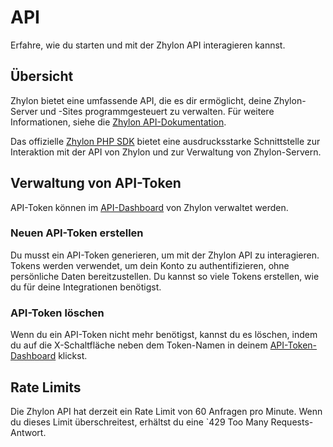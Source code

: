# API

Erfahre, wie du starten und mit der Zhylon API interagieren kannst.

## Übersicht

Zhylon bietet eine umfassende API, die es dir ermöglicht, deine Zhylon-Server und -Sites programmgesteuert zu verwalten.
Für weitere Informationen, siehe die [Zhylon API-Dokumentation](/api).

Das offizielle [Zhylon PHP SDK](/general/sdk) bietet eine ausdrucksstarke Schnittstelle zur Interaktion mit der API von Zhylon und zur Verwaltung von Zhylon-Servern.


## Verwaltung von API-Token

API-Token können im [API-Dashboard](https://zhylon.net/user-profile/api) von Zhylon verwaltet werden.


### Neuen API-Token erstellen

Du musst ein API-Token generieren, um mit der Zhylon API zu interagieren.
Tokens werden verwendet, um dein Konto zu authentifizieren, ohne persönliche Daten bereitzustellen.
Du kannst so viele Tokens erstellen, wie du für deine Integrationen benötigst.


### API-Token löschen

Wenn du ein API-Token nicht mehr benötigst, kannst du es löschen, indem du auf die X-Schaltfläche neben dem Token-Namen in deinem [API-Token-Dashboard](https://zhylon.net/user-profile/api) klickst.


## Rate Limits

Die Zhylon API hat derzeit ein Rate Limit von 60 Anfragen pro Minute. Wenn du dieses Limit überschreitest, erhältst du eine `429 Too Many Requests-Antwort.
